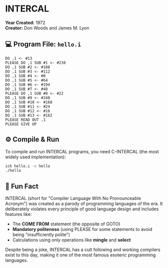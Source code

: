 # INTERCAL

**Year Created:** 1972  
**Creator:** Don Woods and James M. Lyon

## 💻 Program File: `hello.i`

```intercal
DO ,1 <- #13
PLEASE DO ,1 SUB #1 <- #238
DO ,1 SUB #2 <- #108
DO ,1 SUB #3 <- #112
DO ,1 SUB #4 <- #0
DO ,1 SUB #5 <- #64
DO ,1 SUB #6 <- #194
DO ,1 SUB #7 <- #48
PLEASE DO ,1 SUB #8 <- #22
DO ,1 SUB #9 <- #248
DO ,1 SUB #10 <- #168
DO ,1 SUB #11 <- #24
DO ,1 SUB #12 <- #16
DO ,1 SUB #13 <- #162
PLEASE READ OUT ,1
PLEASE GIVE UP
```

## ⚙️ Compile & Run

To compile and run INTERCAL programs, you need C-INTERCAL (the most widely used implementation):

```bash
ick hello.i -o hello
./hello
```

## 🧠 Fun Fact

INTERCAL (short for "Compiler Language With No Pronounceable Acronym") was created as a parody of programming languages of the era. It deliberately violates every principle of good language design and includes features like:

- The **COME FROM** statement (the opposite of GOTO)
- **Mandatory politeness** (using PLEASE for some statements to avoid being "insufficiently polite")
- Calculations using only operations like **mingle** and **select**

Despite being a joke, INTERCAL has a cult following and working compilers exist to this day, making it one of the most famous esoteric programming languages.
